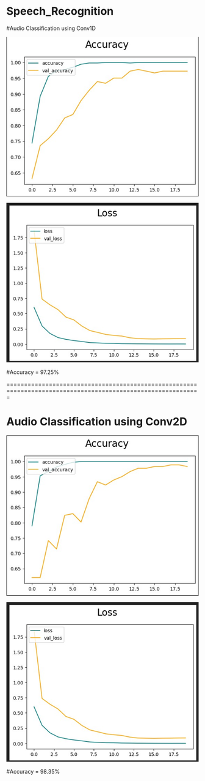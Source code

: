 # Speech_Recognition

#Audio Classification using Conv1D

![Accuracy Plot](https://github.com/Shymaa2611/Speech_Recognition/blob/main/Audio_Classification/accuracy.jpg?raw=true)

![Loss Plot](https://github.com/Shymaa2611/Speech_Recognition/blob/main/Audio_Classification/loss.jpg?raw=true)


#Accuracy = 97.25%



=============================================================================================================
# Audio Classification using Conv2D
![Accuracy Plot](https://github.com/Shymaa2611/Speech_Recognition/blob/main/Audio_Classification/accuracy2.jpg?raw=true)


![Loss Plot](https://github.com/Shymaa2611/Speech_Recognition/blob/main/Audio_Classification/loss.jpg?raw=true)


#Accuracy =  98.35%
